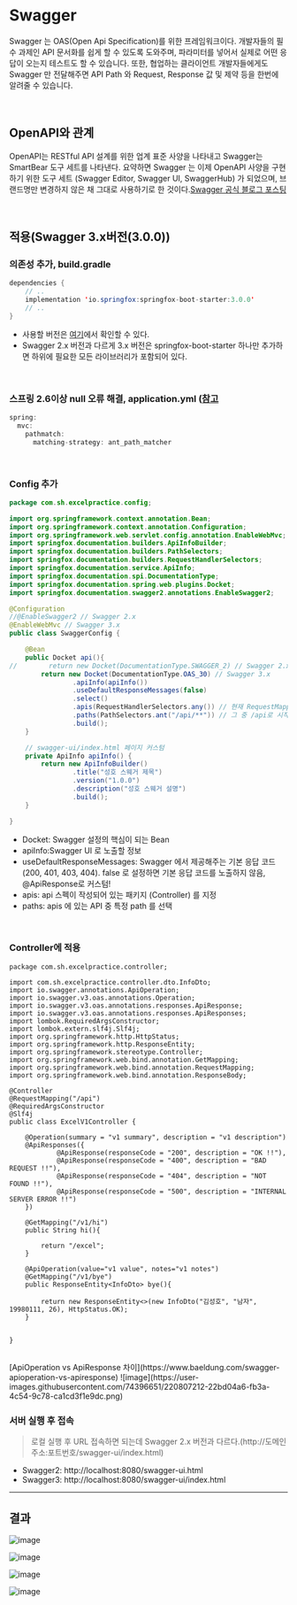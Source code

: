# Swagger
Swagger 는 OAS(Open Api Specification)를 위한 프레임워크이다. 개발자들의 필수 과제인 API 문서화를 쉽게 할 수 있도록 도와주며, 파라미터를 넣어서 실제로 어떤 응답이 오는지 테스트도 할 수 있습니다. 또한, 협업하는 클라이언트 개발자들에게도 Swagger 만 전달해주면 API Path 와 Request, Response 값 및 제약 등을 한번에 알려줄 수 있습니다.

<br>

## OpenAPI와 관계
OpenAPI는 RESTful API 설계를 위한 업계 표준 사양을 나타내고 Swagger는 SmartBear 도구 세트를 나타낸다. 요약하면 Swagger 는 이제 OpenAPI 사양을 구현하기 위한 도구 세트 (Swagger Editor, Swagger UI, SwaggerHub) 가 되었으며, 브랜드명만 변경하지 않은 채 그대로 사용하기로 한 것이다.[Swagger 공식 블로그 포스팅](https://swagger.io/blog/api-strategy/difference-between-swagger-and-openapi/)

<br>

## 적용(Swagger 3.x버전(3.0.0))

### 의존성 추가, build.gradle
```java
dependencies {
    // ..
    implementation 'io.springfox:springfox-boot-starter:3.0.0'
    // ..
}
```
- 사용할 버전은 [여기](https://mvnrepository.com/artifact/io.springfox/springfox-boot-starter)에서 확인할 수 있다.
- Swagger 2.x 버전과 다르게 3.x 버전은 springfox-boot-starter 하나만 추가하면 하위에 필요한 모든 라이브러리가 포함되어 있다.

<br>

### 스프링 2.6이상 null 오류 해결, application.yml ([참고](https://goyunji.tistory.com/137)
```java
spring:
  mvc:
    pathmatch:
      matching-strategy: ant_path_matcher
```

<br>

### Config 추가
```java
package com.sh.excelpractice.config;

import org.springframework.context.annotation.Bean;
import org.springframework.context.annotation.Configuration;
import org.springframework.web.servlet.config.annotation.EnableWebMvc;
import springfox.documentation.builders.ApiInfoBuilder;
import springfox.documentation.builders.PathSelectors;
import springfox.documentation.builders.RequestHandlerSelectors;
import springfox.documentation.service.ApiInfo;
import springfox.documentation.spi.DocumentationType;
import springfox.documentation.spring.web.plugins.Docket;
import springfox.documentation.swagger2.annotations.EnableSwagger2;

@Configuration
//@EnableSwagger2 // Swagger 2.x
@EnableWebMvc // Swagger 3.x
public class SwaggerConfig {

    @Bean
    public Docket api(){
//        return new Docket(DocumentationType.SWAGGER_2) // Swagger 2.x
        return new Docket(DocumentationType.OAS_30) // Swagger 3.x
                .apiInfo(apiInfo())
                .useDefaultResponseMessages(false)
                .select()
                .apis(RequestHandlerSelectors.any()) // 현재 RequestMapping으로 할당된 모든 URL 리스트 추출
                .paths(PathSelectors.ant("/api/**")) // 그 중 /api로 시작하는 URL들만 필터릉
                .build();
    }

    // swagger-ui/index.html 페이지 커스텀
    private ApiInfo apiInfo() {
        return new ApiInfoBuilder()
                .title("성호 스웨거 제목")
                .version("1.0.0")
                .description("성호 스웨거 설명")
                .build();
    }

}

```
- Docket: Swagger 설정의 핵심이 되는 Bean
- apiInfo:Swagger UI 로 노출할 정보
- useDefaultResponseMessages: Swagger 에서 제공해주는 기본 응답 코드 (200, 401, 403, 404). false 로 설정하면 기본 응답 코드를 노출하지 않음, @ApiResponse로 커스텀!
- apis: api 스펙이 작성되어 있는 패키지 (Controller) 를 지정
- paths: apis 에 있는 API 중 특정 path 를 선택

<br>

### Controller에 적용
```
package com.sh.excelpractice.controller;

import com.sh.excelpractice.controller.dto.InfoDto;
import io.swagger.annotations.ApiOperation;
import io.swagger.v3.oas.annotations.Operation;
import io.swagger.v3.oas.annotations.responses.ApiResponse;
import io.swagger.v3.oas.annotations.responses.ApiResponses;
import lombok.RequiredArgsConstructor;
import lombok.extern.slf4j.Slf4j;
import org.springframework.http.HttpStatus;
import org.springframework.http.ResponseEntity;
import org.springframework.stereotype.Controller;
import org.springframework.web.bind.annotation.GetMapping;
import org.springframework.web.bind.annotation.RequestMapping;
import org.springframework.web.bind.annotation.ResponseBody;

@Controller
@RequestMapping("/api")
@RequiredArgsConstructor
@Slf4j
public class ExcelV1Controller {

    @Operation(summary = "v1 summary", description = "v1 description")
    @ApiResponses({
            @ApiResponse(responseCode = "200", description = "OK !!"),
            @ApiResponse(responseCode = "400", description = "BAD REQUEST !!"),
            @ApiResponse(responseCode = "404", description = "NOT FOUND !!"),
            @ApiResponse(responseCode = "500", description = "INTERNAL SERVER ERROR !!")
    })

    @GetMapping("/v1/hi")
    public String hi(){

        return "/excel";
    }

    @ApiOperation(value="v1 value", notes="v1 notes")
    @GetMapping("/v1/bye")
    public ResponseEntity<InfoDto> bye(){

        return new ResponseEntity<>(new InfoDto("김성호", "남자", 19980111, 26), HttpStatus.OK);
    }


}

```


<br>
[ApiOperation vs ApiResponse 차이](https://www.baeldung.com/swagger-apioperation-vs-apiresponse)
![image](https://user-images.githubusercontent.com/74396651/220807212-22bd04a6-fb3a-4c54-9c78-ca1cd3f1e9dc.png)


<br>

### 서버 실행 후 접속
> 로컬 실행 후 URL 접속하면 되는데 Swagger 2.x 버전과 다르다.(http://도메인주소:포트번호/swagger-ui/index.html)
- Swagger2: http://localhost:8080/swagger-ui.html
- Swagger3: http://localhost:8080/swagger-ui/index.html


<hr>

## 결과

![image](https://user-images.githubusercontent.com/74396651/220810301-0a866c3d-d86a-4a9f-bd13-42f36dfc793e.png)

![image](https://user-images.githubusercontent.com/74396651/220810182-75ad7003-3eea-4794-b756-cda79dafcdda.png)

![image](https://user-images.githubusercontent.com/74396651/220810206-585c8539-b51f-4c66-b857-f83e1dd27c72.png)

![image](https://user-images.githubusercontent.com/74396651/220810238-4e1e3644-405c-45ef-b180-127714961601.png)



